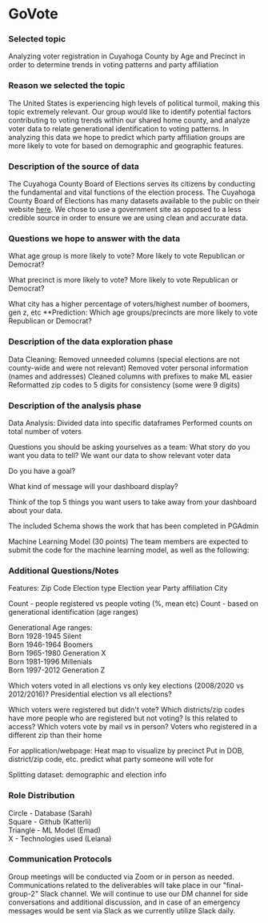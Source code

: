 # GoVote

### Selected topic
Analyzing voter registration in Cuyahoga County by Age and Precinct in order to determine trends in voting patterns and party affiliation

### Reason we selected the topic
The United States is experiencing high levels of political turmoil, making this topic extremely relevant. Our group would like to identify potential factors contributing to voting trends within our shared home county, and analyze voter data to relate generational identification to voting patterns. In analyzing this data we hope to predict which party affiliation groups are more likely to vote for based on demographic and geographic features.

### Description of the source of data
The Cuyahoga County Board of Elections serves its citizens by conducting the fundamental and vital functions of the election process. The Cuyahoga County Board of Elections has many datasets available to the public on their website [here](https://boe.cuyahogacounty.gov/maps-and-data). We chose to use a government site as opposed to a less credible source in order to ensure we are using clean and accurate data. 



### Questions we hope to answer with the data

What age group is more likely to vote? More likely to vote Republican or Democrat?

What precinct is more likely to vote? More likely to vote Republican or Democrat?

What city has a higher percentage of voters/highest number of boomers, gen z, etc
**Prediction: Which age groups/precincts are more likely to vote Republican or Democrat?


### Description of the data exploration phase
Data Cleaning:
Removed unneeded columns (special elections are not county-wide and were not relevant)
Removed voter personal information (names and addresses)
Cleaned columns with prefixes to make ML easier
Reformatted zip codes to 5 digits for consistency (some were 9 digits)

### Description of the analysis phase
Data Analysis:
Divided data into specific dataframes
Performed counts on total number of voters 

Questions you should be asking yourselves as a team:
What story do you want you data to tell? We want our data to show relevant voter data 

Do you have a goal?

What kind of message will your dashboard display?

Think of the top 5 things you want users to take away from your dashboard about your data.

The included Schema shows the work that has been completed in PGAdmin

Machine Learning Model (30 points)
The team members are expected to submit the code for the machine learning model, as well as the following:




### Additional Questions/Notes

Features:
Zip Code
Election type
Election year
Party affiliation
City

Count - people registered vs people voting (%, mean etc)
Count - based on generational identification (age ranges)

Generational Age ranges:  
Born 1928-1945 Silent  
Born 1946-1964 Boomers  
Born 1965-1980 Generation X  
Born 1981-1996 Millenials  
Born 1997-2012 Generation Z  

Which voters voted in all elections vs only key elections (2008/2020 vs 2012/2016)?
Presidential election vs all elections?

Which voters were registered but didn't vote?
Which districts/zip codes have more people who are registered but not voting? Is this related to access?
Which voters vote by mail vs in person?
Voters who registered in a different zip than their home


For application/webpage:
Heat map to visualize by precinct
Put in DOB, district/zip code, etc. predict what party someone will vote for

Splitting dataset: demographic and election info

### Role Distribution

Circle - Database (Sarah)  
Square - Github (Katterli)  
Triangle - ML Model (Emad)  
X - Technologies used (Leiana)  


### Communication Protocols

Group meetings will be conducted via Zoom or in person as needed. Communications related to the deliverables will take place in our "final-group-2" Slack channel. We will continue to use our DM channel for side conversations and additional discussion, and in case of an emergency messages would be sent via Slack as we currently utilize Slack daily.
